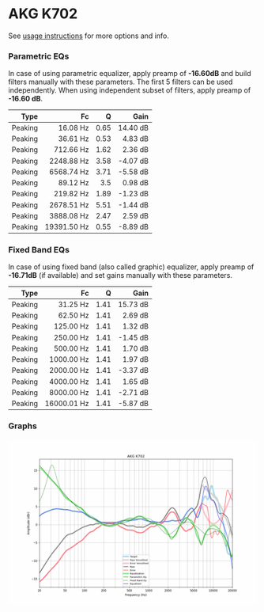 # AKG K702
See [usage instructions](https://github.com/jaakkopasanen/AutoEq#usage) for more options and info.

### Parametric EQs
In case of using parametric equalizer, apply preamp of **-16.60dB** and build filters manually
with these parameters. The first 5 filters can be used independently.
When using independent subset of filters, apply preamp of **-16.60 dB**.

| Type    | Fc          |    Q | Gain     |
|--------:|------------:|-----:|---------:|
| Peaking | 16.08 Hz    | 0.65 | 14.40 dB |
| Peaking | 36.61 Hz    | 0.53 | 4.83 dB  |
| Peaking | 712.66 Hz   | 1.62 | 2.36 dB  |
| Peaking | 2248.88 Hz  | 3.58 | -4.07 dB |
| Peaking | 6568.74 Hz  | 3.71 | -5.58 dB |
| Peaking | 89.12 Hz    | 3.5  | 0.98 dB  |
| Peaking | 219.82 Hz   | 1.89 | -1.23 dB |
| Peaking | 2678.51 Hz  | 5.51 | -1.44 dB |
| Peaking | 3888.08 Hz  | 2.47 | 2.59 dB  |
| Peaking | 19391.50 Hz | 0.55 | -8.89 dB |

### Fixed Band EQs
In case of using fixed band (also called graphic) equalizer, apply preamp of **-16.71dB**
(if available) and set gains manually with these parameters.

| Type    | Fc          |    Q | Gain     |
|--------:|------------:|-----:|---------:|
| Peaking | 31.25 Hz    | 1.41 | 15.73 dB |
| Peaking | 62.50 Hz    | 1.41 | 2.69 dB  |
| Peaking | 125.00 Hz   | 1.41 | 1.32 dB  |
| Peaking | 250.00 Hz   | 1.41 | -1.45 dB |
| Peaking | 500.00 Hz   | 1.41 | 1.70 dB  |
| Peaking | 1000.00 Hz  | 1.41 | 1.97 dB  |
| Peaking | 2000.00 Hz  | 1.41 | -3.37 dB |
| Peaking | 4000.00 Hz  | 1.41 | 1.65 dB  |
| Peaking | 8000.00 Hz  | 1.41 | -2.71 dB |
| Peaking | 16000.01 Hz | 1.41 | -5.87 dB |

### Graphs
![](./AKG%20K702.png)